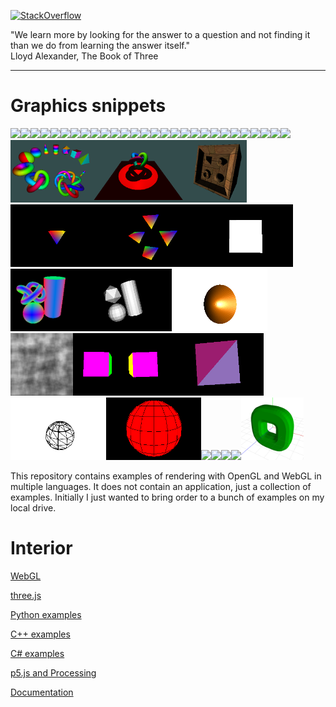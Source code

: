 [![StackOverflow](https://stackexchange.com/users/flair/7322082.png)](https://stackoverflow.com/users/5577765/rabbid76?tab=profile)

"We learn more by looking for the answer to a question and not finding it than we do from learning the answer itself."  
Lloyd Alexander, The Book of Three

---

# Graphics snippets

<div id="preview-images"><!--
--><a href="https://github.com/Rabbid76/graphics-snippets/blob/master/readme/content_webgl.md"><img src="https://rabbid76.github.io/graphics-snippets/documentation/image/parallax_mapping/parallax_006_cone_step_mapping_derivative_tbn_2.png" height="100"></a><!--
--><a href="https://github.com/Rabbid76/graphics-snippets/blob/master/readme/content_webgl.md"><img src="https://rabbid76.github.io/graphics-snippets/html/stackoverflow/image/ssao_simple_b.png" height="100"></a><!--
--><a href="https://github.com/Rabbid76/graphics-snippets/blob/master/readme/content_webgl.md"><img src="https://rabbid76.github.io/graphics-snippets/html/effect/image/fire.png" height="100"></a><!--
--><a href="https://github.com/Rabbid76/graphics-snippets/blob/master/readme/content_webgl.md"><img src="https://rabbid76.github.io/graphics-snippets/html/sketch/image/sketch_texture_pen.png" height="100"></a><!--
--><a href="https://github.com/Rabbid76/graphics-snippets/blob/master/readme/content_webgl.md"><img src="https://rabbid76.github.io/graphics-snippets/html/stackoverflow/image/shadow_map.png" height="100"></a><!--
--><a href="https://github.com/Rabbid76/graphics-snippets/blob/master/readme/content_webgl.md"><img src="https://rabbid76.github.io/graphics-snippets/html/stackoverflow/image/blur_sphere_texture.png" height="100"></a><!--
--><a href="https://github.com/Rabbid76/graphics-snippets/blob/master/readme/content_webgl.md"><img src="https://rabbid76.github.io/graphics-snippets/html/stackoverflow/image/glow.png" height="100"></a><!--
--><a href="https://github.com/Rabbid76/graphics-snippets/blob/master/readme/content_webgl.md"><img src="https://rabbid76.github.io/graphics-snippets/html/stackoverflow/image/lambertian_fake.png" height="100"></a><!--
--><a href="https://github.com/Rabbid76/graphics-snippets/blob/master/readme/content_webgl.md"><img src="https://rabbid76.github.io/graphics-snippets/html/stackoverflow/image/light_cone.png" height="100"></a><!--
--><a href="https://github.com/Rabbid76/graphics-snippets/blob/master/readme/content_webgl.md"><img src="https://rabbid76.github.io/graphics-snippets/html/stackoverflow/image/clip_cube.png" height="100"></a><!--
--><a href="https://github.com/Rabbid76/graphics-snippets/blob/master/readme/content_webgl.md"><img src="https://rabbid76.github.io/graphics-snippets/html/stackoverflow/image/cube_texture.png" height="100"></a><!--
--><a href="https://github.com/Rabbid76/graphics-snippets/blob/master/readme/content_webgl.md"><img src="https://rabbid76.github.io/graphics-snippets/html/stackoverflow/image/cube_parallax.png" height="100"></a><!--
--><a href="https://github.com/Rabbid76/graphics-snippets/blob/master/readme/content_webgl.md"><img src="https://rabbid76.github.io/graphics-snippets/html/stackoverflow/image/sphere_texture.png" height="100"></a><!--
--><a href="https://github.com/Rabbid76/graphics-snippets/blob/master/readme/content_webgl.md"><img src="https://rabbid76.github.io/graphics-snippets/html/stackoverflow/image/texture_cylindrical_projection.png" height="100"></a><!--
--><a href="https://github.com/Rabbid76/graphics-snippets/blob/master/readme/content_webgl.md"><img src="https://rabbid76.github.io/graphics-snippets/html/stackoverflow/image/retro_distortion.png" height="100"></a><!--
--><a href="https://github.com/Rabbid76/graphics-snippets/blob/master/readme/content_webgl.md"><img src="https://rabbid76.github.io/graphics-snippets/html/stackoverflow/image/blending.png" height="100"></a><!--
--><a href="https://github.com/Rabbid76/graphics-snippets/blob/master/readme/content_webgl.md"><img src="https://rabbid76.github.io/graphics-snippets/html/stackoverflow/image/texture_flashlight.png" height="100"></a><!--
--><a href="https://github.com/Rabbid76/graphics-snippets/blob/master/readme/content_webgl.md"><img src="https://rabbid76.github.io/graphics-snippets/html/stackoverflow/image/silhouette.png" height="100"></a><!--
--><a href="https://github.com/Rabbid76/graphics-snippets/blob/master/readme/content_webgl.md"><img src="https://rabbid76.github.io/graphics-snippets/html/stackoverflow/image/voronoi.png" height="100"></a><!--
--><a href="https://github.com/Rabbid76/graphics-snippets/blob/master/readme/content_webgl.md"><img src="https://rabbid76.github.io/graphics-snippets/html/stackoverflow/image/background_cube_poor_webgl.png" height="100"></a><!--
--><a href="https://github.com/Rabbid76/graphics-snippets/blob/master/readme/content_cpp.md"><img src="https://rabbid76.github.io/graphics-snippets/documentation/image/dashed_cube.gif" height="100"></a><!--
--><a href="https://github.com/Rabbid76/graphics-snippets/blob/master/readme/content_processing_p5js.md"><img src="https://rabbid76.github.io/graphics-snippets/processing/p5js/image/circle_3_points.png" height="100"></a><!--
--><a href="https://github.com/Rabbid76/graphics-snippets/blob/master/readme/content_processing_p5js.md"><img src="https://rabbid76.github.io/graphics-snippets/processing/p5js/image/endless_line.png" height="100"></a><!--
--><a href="https://github.com/Rabbid76/graphics-snippets/blob/master/readme/content_processing_p5js.md"><img src="https://rabbid76.github.io/graphics-snippets/processing/p5js/image/circle_line_intersection.png" height="100"></a><!--
--><a href="https://github.com/Rabbid76/graphics-snippets/blob/master/readme/content_python.md"><img src="https://rabbid76.github.io/graphics-snippets/example/python/dsa_spirv_cube/image/cube_glut_glm_spirv.gif" height="100"></a><!--
--><a href="https://github.com/Rabbid76/graphics-snippets/blob/master/readme/content_python.md"><img src="https://rabbid76.github.io/graphics-snippets/example/python/navigation_glm/image/cube_glut_glm_navigate.gif" height="100"></a><!--
--><a href="https://github.com/Rabbid76/graphics-snippets/blob/master/readme/content_python.md"><img src="https://rabbid76.github.io/graphics-snippets/example/python/text_freetype/image/free_type_text.png" height="100"></a><!--
--><a href="https://github.com/Rabbid76/graphics-snippets/blob/master/readme/content_python.md"><img src="https://rabbid76.github.io/graphics-snippets/example/python/voxel_raytrace/image/voxel_raytrace.gif" height="100"></a><!--
--><a href="https://github.com/Rabbid76/graphics-snippets/blob/master/readme/content_python.md"><img src="./screenshot/example/python/mesh/glut_opengl_shader_ctypes_glm_meshes.png" height="100"></a><!--
--><a href="https://github.com/Rabbid76/graphics-snippets/blob/master/readme/content_python.md"><img src="./screenshot/example/python/shadow/glut_opengl_shader_ctypes_glm_shadow_volume.png" height="100"></a><!--
--><a href="https://github.com/Rabbid76/graphics-snippets/blob/master/readme/content_python.md"><img src="./screenshot/example/python/parallax/glut_opengl_shader_glm_cube_parallax.png" height="100"></a><!--
--><a href="https://github.com/Rabbid76/graphics-snippets/blob/master/readme/content_cpp.md"><img src="screenshot/example/cpp/opengl/example_glm_animation_1.gif" height="100"></a><!--
--><a href="https://github.com/Rabbid76/graphics-snippets/blob/master/readme/content_cpp.md"><img src="screenshot/example/cpp/opengl/example_mesh_1_instancing.gif" height="100"></a><!--
--><a href="https://github.com/Rabbid76/graphics-snippets/blob/master/readme/content_cpp.md"><img src="screenshot/example/cpp/opengl/example_mesh_4_cube_flat.gif" height="100"></a><!--
--><a href="https://github.com/Rabbid76/graphics-snippets/blob/master/readme/content_cpp.md"><img src="screenshot/example/cpp/opengl/example_mesh_5.png" height="100"></a><!--
--><a href="https://github.com/Rabbid76/graphics-snippets/blob/master/readme/content_cpp.md"><img src="screenshot/example/cpp/opengl/example_mesh_7_raytrace.gif" height="100"></a><!--
--><a href="https://github.com/Rabbid76/graphics-snippets/blob/master/readme/content_cpp.md"><img src="screenshot/example/cpp/opengl/example_mesh_8_surface_of_revolution.gif" height="100"></a><!--
--><a href="https://github.com/Rabbid76/graphics-snippets/blob/master/readme/content_cpp.md"><img src="screenshot/example/cpp/opengl/example_noise_1.png" height="100"></a><!--
--><a href="https://github.com/Rabbid76/graphics-snippets/blob/master/readme/content_cpp.md"><img src="screenshot/example/cpp/opengl_legacy/example_beginend_cube.gif" height="100"></a><!--
--><a href="https://github.com/Rabbid76/graphics-snippets/blob/master/readme/content_cpp.md"><img src="screenshot/example/cpp/opengl_legacy/example_fixedattribute_cube_1.gif" height="100"></a><!--
--><a href="https://github.com/Rabbid76/graphics-snippets/blob/master/readme/content_cpp.md"><img src="screenshot/example/cpp/opengl_legacy/example_fixedattribute_sphere_1_slices.gif" height="100"></a><!--
--><a href="https://github.com/Rabbid76/graphics-snippets/blob/master/readme/content_cpp.md"><img src="screenshot/example/cpp/opengl_legacy/example_glu_sphere_1.gif" height="100"></a><!--
--><a href="https://github.com/Rabbid76/graphics-snippets/blob/master/readme/content_threejs.md"><img src="https://i.stack.imgur.com/Arv4J.gif" height="100"></a><!--
--><a href="https://github.com/Rabbid76/graphics-snippets/blob/master/readme/content_threejs.md"><img src="https://i.stack.imgur.com/yFnQd.gif" height="100"></a><!--
--><a href="https://github.com/Rabbid76/graphics-snippets/blob/master/readme/content_threejs.md"><img src="https://i.stack.imgur.com/K89Mz.png" height="100"></a><!--
--><a href="https://github.com/Rabbid76/graphics-snippets/blob/master/readme/content_threejs.md"><img src="https://i.stack.imgur.com/mmWhr.png" height="100"></a><!--
--><a href="https://github.com/Rabbid76/graphics-snippets/blob/master/readme/content_threejs.md"><img src="./screenshot/example/threejs\stackoverflow/geometry_extrude.png" height="100"></a><!--
--></div>

This repository contains examples of rendering with OpenGL and WebGL in multiple languages.
It does not contain an application, just a collection of examples. Initially I just wanted to bring order to a bunch of examples on my local drive. 

# Interior

[WebGL](readme/content_webgl.md)

[three.js](readme/content_threejs.md)

[Python examples](readme/content_python.md)

[C++ examples](readme/content_cpp.md)

[C# examples](readme/content_csharp.md)

[p5.js and Processing](readme/content_processing_p5js.md)

[Documentation](readme/content_documentation.md)